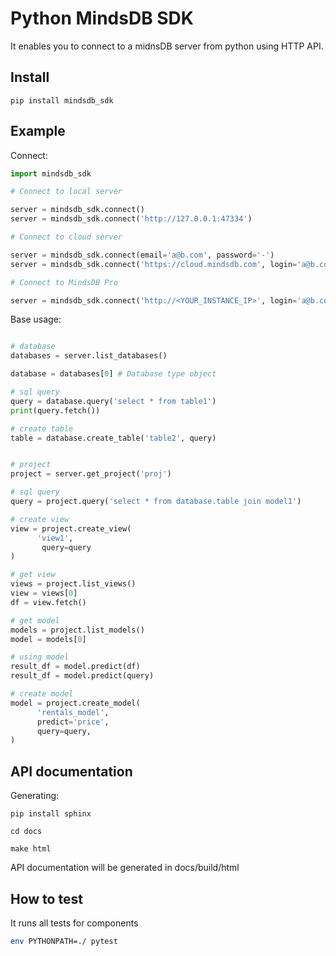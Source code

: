 # Python MindsDB SDK
It enables you to connect to a midnsDB server from python using HTTP API.

## Install
```
pip install mindsdb_sdk
```

## Example 

Connect:
```python
import mindsdb_sdk

# Connect to local server 

server = mindsdb_sdk.connect()
server = mindsdb_sdk.connect('http://127.0.0.1:47334')

# Connect to cloud server

server = mindsdb_sdk.connect(email='a@b.com', password='-')
server = mindsdb_sdk.connect('https://cloud.mindsdb.com', login='a@b.com', password='-')

# Connect to MindsDB Pro

server = mindsdb_sdk.connect('http://<YOUR_INSTANCE_IP>', login='a@b.com', password='-', is_managed=True)

```

Base usage:
```python

# database
databases = server.list_databases()

database = databases[0] # Database type object

# sql query
query = database.query('select * from table1')
print(query.fetch())

# create table
table = database.create_table('table2', query)


# project
project = server.get_project('proj')

# sql query
query = project.query('select * from database.table join model1')

# create view
view = project.create_view(
      'view1',
       query=query
)

# get view
views = project.list_views()
view = views[0]
df = view.fetch()

# get model
models = project.list_models()
model = models[0]

# using model
result_df = model.predict(df)
result_df = model.predict(query)

# create model
model = project.create_model(
      'rentals_model',
      predict='price',
      query=query,
)

```

## API documentation

Generating:

```commandline
pip install sphinx

cd docs

make html
```

API documentation will be generated in docs/build/html

## How to test

It runs all tests for components 

```bash
env PYTHONPATH=./ pytest
```
